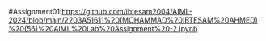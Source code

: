 #Assignment01:https://github.com/ibtesam2004/AIML-2024/blob/main/2203A51611%20(MOHAMMAD%20IBTESAM%20AHMED)%20(56)%20AIML%20Lab%20Assignment%20-2.ipynb
